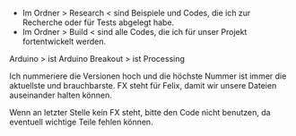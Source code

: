 - Im Ordner > Research < sind Beispiele und Codes, die ich zur Recherche oder für Tests abgelegt habe.
- Im Ordner > Build < sind alle Codes, die ich für unser Projekt fortentwickelt werden.

Arduino > ist Arduino
Breakout > ist Processing

Ich nummeriere die Versionen hoch und die höchste Nummer ist immer die aktuellste und brauchbarste.
FX steht für Felix, damit wir unsere Dateien auseinander halten können.

Wenn an letzter Stelle kein FX steht, bitte den Code nicht benutzen, da eventuell wichtige Teile fehlen können.
